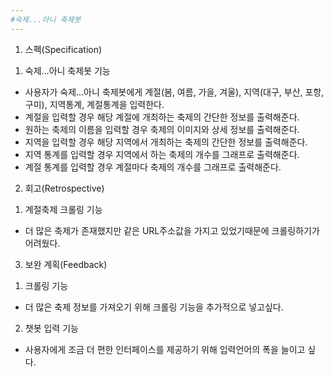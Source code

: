 ```yaml
---
#숙제...아니 축제봇
---
```


1. 스펙(Specification)
1) 숙제...아니 축제봇 기능
 - 사용자가 숙제...아니 축제봇에게 계절(봄, 여름, 가을, 겨울), 지역(대구, 부산, 포항, 구미), 지역통계, 계절통계을 입력한다.
 - 계절을 입력할 경우 해당 계절에 개최하는 축제의 간단한 정보를 출력해준다.
 - 원하는 축제의 이름을 입력할 경우 축제의 이미지와 상세 정보를 출력해준다.
 - 지역을 입력할 경우 해당 지역에서 개최하는 축제의 간단한 정보를 출력해준다.
 - 지역 통계를 입력할 경우 지역에서 하는 축제의 개수를 그래프로 출력해준다.
 - 계절 통계를 입력할 경우 계절마다 축제의 개수를 그래프로 출력해준다.
 
2. 회고(Retrospective)
1) 계절축제 크롤링 기능
 - 더 많은 축제가 존재했지만 같은 URL주소값을 가지고 있었기때문에 크롤링하기가 어려웠다.

3. 보완 계획(Feedback)
1) 크롤링 기능
 - 더 많은 축제 정보를 가져오기 위해 크롤링 기능을 추가적으로 넣고싶다.
2) 챗봇 입력 기능
 - 사용자에게 조금 더 편한 인터페이스를 제공하기 위해 입력언어의 폭을 늘이고 싶다.
